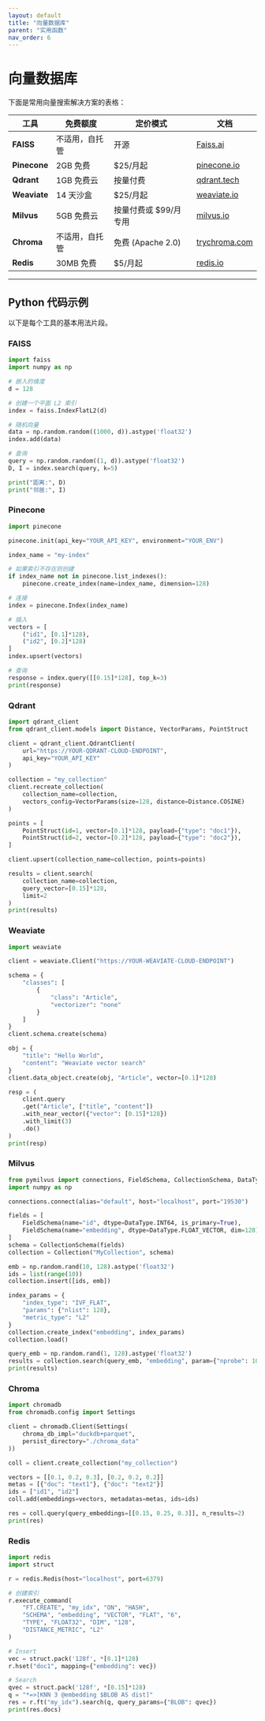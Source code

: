 ```yaml
---
layout: default
title: "向量数据库"
parent: "实用函数"
nav_order: 6
---
```


# 向量数据库

下面是常用向量搜索解决方案的表格：

| **工具** | **免费额度** | **定价模式** | **文档** |
| --- | --- | --- | --- |
| **FAISS** | 不适用，自托管 | 开源 | [Faiss.ai](https://faiss.ai) |
| **Pinecone** | 2GB 免费 | $25/月起 | [pinecone.io](https://pinecone.io) |
| **Qdrant** | 1GB 免费云 | 按量付费 | [qdrant.tech](https://qdrant.tech) |
| **Weaviate** | 14 天沙盒 | $25/月起 | [weaviate.io](https://weaviate.io) |
| **Milvus** | 5GB 免费云 | 按量付费或 $99/月专用 | [milvus.io](https://milvus.io) |
| **Chroma** | 不适用，自托管 | 免费 (Apache 2.0) | [trychroma.com](https://trychroma.com) |
| **Redis** | 30MB 免费 | $5/月起 | [redis.io](https://redis.io) |

---
## Python 代码示例

以下是每个工具的基本用法片段。

### FAISS
```python
import faiss
import numpy as np

# 嵌入的维度
d = 128

# 创建一个平面 L2 索引
index = faiss.IndexFlatL2(d)

# 随机向量
data = np.random.random((1000, d)).astype('float32')
index.add(data)

# 查询
query = np.random.random((1, d)).astype('float32')
D, I = index.search(query, k=5)

print("距离:", D)
print("邻居:", I)
```

### Pinecone
```python
import pinecone

pinecone.init(api_key="YOUR_API_KEY", environment="YOUR_ENV")

index_name = "my-index"

# 如果索引不存在则创建
if index_name not in pinecone.list_indexes():
    pinecone.create_index(name=index_name, dimension=128)

# 连接
index = pinecone.Index(index_name)

# 插入
vectors = [
    ("id1", [0.1]*128),
    ("id2", [0.2]*128)
]
index.upsert(vectors)

# 查询
response = index.query([[0.15]*128], top_k=3)
print(response)
```

### Qdrant
```python
import qdrant_client
from qdrant_client.models import Distance, VectorParams, PointStruct

client = qdrant_client.QdrantClient(
    url="https://YOUR-QDRANT-CLOUD-ENDPOINT",
    api_key="YOUR_API_KEY"
)

collection = "my_collection"
client.recreate_collection(
    collection_name=collection,
    vectors_config=VectorParams(size=128, distance=Distance.COSINE)
)

points = [
    PointStruct(id=1, vector=[0.1]*128, payload={"type": "doc1"}),
    PointStruct(id=2, vector=[0.2]*128, payload={"type": "doc2"}),
]

client.upsert(collection_name=collection, points=points)

results = client.search(
    collection_name=collection,
    query_vector=[0.15]*128,
    limit=2
)
print(results)
```

### Weaviate
```python
import weaviate

client = weaviate.Client("https://YOUR-WEAVIATE-CLOUD-ENDPOINT")

schema = {
    "classes": [
        {
            "class": "Article",
            "vectorizer": "none"
        }
    ]
}
client.schema.create(schema)

obj = {
    "title": "Hello World",
    "content": "Weaviate vector search"
}
client.data_object.create(obj, "Article", vector=[0.1]*128)

resp = (
    client.query
    .get("Article", ["title", "content"])
    .with_near_vector({"vector": [0.15]*128})
    .with_limit(3)
    .do()
)
print(resp)
```

### Milvus
```python
from pymilvus import connections, FieldSchema, CollectionSchema, DataType, Collection
import numpy as np

connections.connect(alias="default", host="localhost", port="19530")

fields = [
    FieldSchema(name="id", dtype=DataType.INT64, is_primary=True),
    FieldSchema(name="embedding", dtype=DataType.FLOAT_VECTOR, dim=128)
]
schema = CollectionSchema(fields)
collection = Collection("MyCollection", schema)

emb = np.random.rand(10, 128).astype('float32')
ids = list(range(10))
collection.insert([ids, emb])

index_params = {
    "index_type": "IVF_FLAT",
    "params": {"nlist": 128},
    "metric_type": "L2"
}
collection.create_index("embedding", index_params)
collection.load()

query_emb = np.random.rand(1, 128).astype('float32')
results = collection.search(query_emb, "embedding", param={"nprobe": 10}, limit=3)
print(results)
```

### Chroma
```python
import chromadb
from chromadb.config import Settings

client = chromadb.Client(Settings(
    chroma_db_impl="duckdb+parquet",
    persist_directory="./chroma_data"
))

coll = client.create_collection("my_collection")

vectors = [[0.1, 0.2, 0.3], [0.2, 0.2, 0.2]]
metas = [{"doc": "text1"}, {"doc": "text2"}]
ids = ["id1", "id2"]
coll.add(embeddings=vectors, metadatas=metas, ids=ids)

res = coll.query(query_embeddings=[[0.15, 0.25, 0.3]], n_results=2)
print(res)
```

### Redis
```python
import redis
import struct

r = redis.Redis(host="localhost", port=6379)

# 创建索引
r.execute_command(
    "FT.CREATE", "my_idx", "ON", "HASH",
    "SCHEMA", "embedding", "VECTOR", "FLAT", "6",
    "TYPE", "FLOAT32", "DIM", "128",
    "DISTANCE_METRIC", "L2"
)

# Insert
vec = struct.pack('128f', *[0.1]*128)
r.hset("doc1", mapping={"embedding": vec})

# Search
qvec = struct.pack('128f', *[0.15]*128)
q = "*=>[KNN 3 @embedding $BLOB AS dist]"
res = r.ft("my_idx").search(q, query_params={"BLOB": qvec})
print(res.docs)
```

